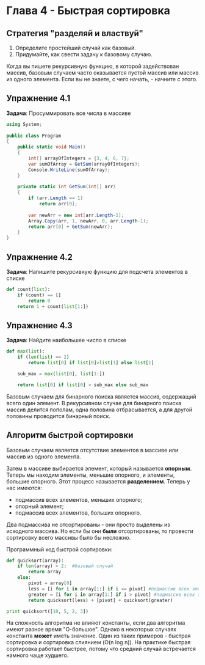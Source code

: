 # Глава 4 - Быстрая сортировка

## Стратегия "разделяй и властвуй"

1. Определите простейший случай как базовый.
2. Придумайте, как свести задачу к базовому случаю.

Когда вы пишете рекурсивную функцию, в которой задействован массив, базовым случаем часто оказывается пустой массив или массив из одного элемента. Если вы не знаете, с чего начать, - начните с этого.

## Упражнение 4.1
**Задача**: Просуммировать все числа в массиве

```C#
using System;
					
public class Program
{
	public static void Main()
	{
		int[] arrayOfIntegers = {3, 4, 6, 7};
		var sumOfArray = GetSum(arrayOfIntegers);
		Console.WriteLine(sumOfArray);
	}
	
	private static int GetSum(int[] arr)
	{
		if (arr.Length == 1)
			return arr[0];
		
        var newArr = new int[arr.Length-1];
        Array.Copy(arr, 1, newArr, 0, arr.Length-1);
        return arr[0] + GetSum(newArr);
	}
}
```

## Упражнение 4.2
**Задача**: Напишите рекурсивную функцию для подсчета элементов в списке

```Python
def count(list):
    if (count) == []
        return 0    
    return 1 + count(list[1:])
```

## Упражнение 4.3
**Задача**: Найдите наибольшее число в списке

```Python
def max(list):
    if (len(list) == 2)
        return list[0] if list[0]>list[1] else list[1]  

    sub_max = max(list[0], list[1:])

    return list[0] if list[0] > sub_max else sub_max
```

Базовым случаем для бинарного поиска является массив, содержащий всего один элемент. В рекурсивном случае для бинарного поиска массив делится пополам, одна половина отбрасывается, а для другой половины проводится бинарный поиск.

## Алгоритм быстрой сортировки

Базовым случаем является отсутствие элементов в массиве или массив из одного элемента.

Затем в массиве выбирается элемент, который называется __опорным__. Теперь мы находим элементы, меньшие опорного, и элементы, большие опорного. Этот процесс называется __разделением__. Теперь у нас имеются:
- подмассив всех элементов, меньших опорного;
- опорный элемент;
- подмассив всех элементов, больших опорного.

Два подмассива не отсортированы - они просто выделены из исходного массива. Но если бы они __были__ отсортированы, то провести сортировку всего массивы было бы несложно.

Программный код быстрой сортировки:

```Python
def quicksort(array):
    if len(array) < 2:  #базовый случай
        return array    
    else:
        pivot = array[0]
        less = [i for i in array[1:] if i <= pivot] #подмассив всех элементов, меньших опорного
        greater = [i for i in array[1:] if i > pivot] #подмассив всех элементов, больших опорного
        return quicksort(less) + [pivot] + quicksort(greater)

print quicksort([10, 5, 2, 3])
```

На сложность алгоритма не влияют константы, если два алгоритма имеют разное время "О-большое". Однако в некоторых случаях константа __может__ иметь значение. Один из таких примеров - быстрая сортировка и сортировка слиянием (O(n log n)). На практике быстрая сортировка работает быстрее, потому что средний случай встречается намного чаще худшего.